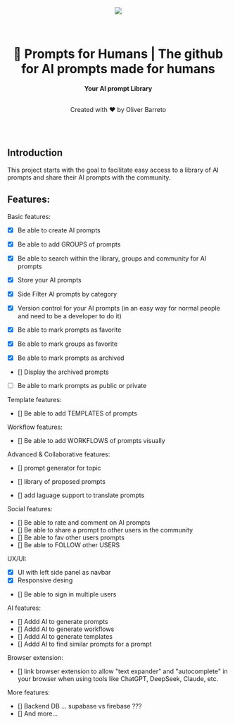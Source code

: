 <div align="center">
  <a href="https://oliverbarreto.com">
    <img src="https://www.oliverbarreto.com/images/site-logo.png" />
  </a>
</div>
</br>
</br>
<div align="center">
  <h1>💬 Prompts for Humans | The github for AI prompts made for humans</h1>
  <strong>Your AI prompt Library</strong>
  </br>
  </br>
  <p>Created with ❤️ by Oliver Barreto</p>
</div>

</br>
</br>

## Introduction

This project starts with the goal to facilitate easy access to a library of AI prompts and share their AI prompts with the community.

## Features:

Basic features:

- [x] Be able to create AI prompts
- [x] Be able to add GROUPS of prompts
- [x] Be able to search within the library, groups and community for AI prompts
- [x] Store your AI prompts
- [x] Side Filter AI prompts by category

- [x] Version control for your AI prompts (in an easy way for normal people and need to be a developer to do it)
- [x] Be able to mark prompts as favorite
- [x] Be able to mark groups as favorite
- [x] Be able to mark prompts as archived
- [] Display the archived prompts
- [ ] Be able to mark prompts as public or private

Template features:

- [] Be able to add TEMPLATES of prompts

Workflow features:

- [] Be able to add WORKFLOWS of prompts visually

Advanced & Collaborative features:

- [] prompt generator for topic
- [] library of proposed prompts

- [] add laguage support to translate prompts

Social features:

- [] Be able to rate and comment on AI prompts
- [] Be able to share a prompt to other users in the community
- [] Be able to fav other users prompts
- [] Be able to FOLLOW other USERS

UX/UI:

- [x] UI with left side panel as navbar
- [x] Responsive desing
- [] Be able to sign in multiple users

AI features:

- [] Addd AI to generate prompts
- [] Addd AI to generate workflows
- [] Addd AI to generate templates
- [] Addd AI to find similar prompts for a prompt

Browser extension:

- [] link browser extension to allow "text expander" and "autocomplete" in your browser when using tools like ChatGPT, DeepSeek, Claude, etc.

More features:

- [] Backend DB ... supabase vs firebase ???
- [] And more...
